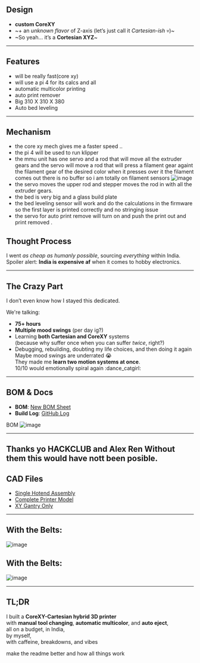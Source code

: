 ##  Design

- **custom CoreXY**
- ~+ an *unknown flavor* of Z-axis (let’s just call it *Cartesian-ish* 💀)~
- ~So yeah… it’s a **Cortesian XYZ**~

---

##  Features


- will be really fast(core xy)
- will use a pi 4 for its calcs and all
- automatic multicolor printing
- auto print remover
- Big 310 X 310 X 380
- Auto bed leveling
---
## Mechanism
- the core xy mech gives me a faster speed ..
- the pi 4 will be used to run klipper
- the mmu unit has one servo and a rod that will move all the extruder gears and the servo will move a rod that will press a filament gear againt the filament gear of the desired color when it presses over it the filament comes out there is no buffer so i am totally on filament sensors 
![image](https://github.com/user-attachments/assets/e194372e-0d3c-43a0-b6ca-9d0f9ecf97a1)
- the servo moves the upper rod and stepper moves the rod in with all the extruder gears.
- the bed is very big and a glass build plate 
- the bed leveling sensor will work and do the calculations in the firmware so the first layer is printed correctly and no stringing issue 
- the servo for auto print remove will turn on and push the print out and print removed .
##  Thought Process

I went *as cheap as humanly possible*, sourcing *everything* within India.  
Spoiler alert: **India is expensive af** when it comes to hobby electronics.  


---

##  The Crazy Part

I don’t even know how I stayed this dedicated.

We're talking:
- **75+ hours**
- **Multiple mood swings** (per day ig?)
- Learning **both Cartesian and CoreXY** systems  
(because why suffer once when you can suffer *twice*, right?)  
- Debugging, rebuilding, doubting my life choices, and then doing it again  
Maybe mood swings are underrated 😭  
They made me **learn two motion systems at once**.  
10/10 would emotionally spiral again :dance_catgirl:

---

##  BOM & Docs

- **BOM**: [New BOM Sheet](https://docs.google.com/spreadsheets/d/1VOcx1vCP93SXvwvrw4UESpFi0AxCleXlYnAZV9N3jMY/edit?usp=sharing)  
- **Build Log**: [GitHub Log](https://github.com/souptik-samanta/ChaosCompiler/blob/main/notes.md)  

BOM 
![image](https://github.com/user-attachments/assets/dc984c80-3bb9-4fc6-a29b-69e23738e542)

---
Thanks yo HACKCLUB and Alex Ren
Without them this would have nott been posible.
---
##  CAD Files

- [Single Hotend Assembly](https://a360.co/3FXtdJx)  
- [Complete Printer Model](https://a360.co/3G4sTc2)  
- [XY Gantry Only](https://a360.co/426t92P)

---

##  With the Belts:

![image](https://github.com/user-attachments/assets/c2e7f595-6bf5-4305-a476-45951381735e)

## With the Belts:

![image](https://github.com/user-attachments/assets/3677386c-c424-4aaf-881d-214cb3d7efc7)


---

## TL;DR

I built a **CoreXY-Cartesian hybrid 3D printer**  
with **manual tool changing**, **automatic multicolor**, and **auto eject**,  
all on a budget, in India,  
by myself,  
with caffeine, breakdowns, and vibes 

make the readme better and how all things work
